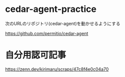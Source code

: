 # cedar-agent-practice
次のURLのリポジトリ(cedar-agent)を動かせるようにする

https://github.com/permitio/cedar-agent

# 自分用認可記事
https://zenn.dev/kirimaru/scraps/47c8f4e0c04a70
